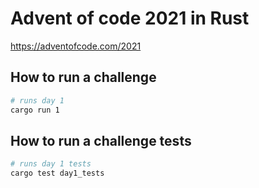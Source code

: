 # Advent of code 2021 in Rust

https://adventofcode.com/2021

## How to run a challenge

```bash
# runs day 1
cargo run 1
```

## How to run a challenge tests

```bash
# runs day 1 tests
cargo test day1_tests
```
